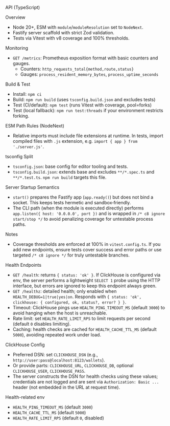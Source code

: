 API (TypeScript)

Overview
- Node 20+, ESM with `module`/`moduleResolution` set to `NodeNext`.
- Fastify server scaffold with strict Zod validation.
- Tests via Vitest with v8 coverage and 100% thresholds.

Monitoring
- `GET /metrics`: Prometheus exposition format with basic counters and gauges.
  - Counters: `http_requests_total{method,route,status}`
  - Gauges: `process_resident_memory_bytes`, `process_uptime_seconds`

Build & Test
- Install: `npm ci`
- Build: `npm run build` (uses `tsconfig.build.json` and excludes tests)
- Test (CI/default): `npm test` (runs Vitest with coverage, pool=forks)
- Test (local fallback): `npm run test:threads` if your environment restricts forking.

ESM Path Rules (NodeNext)
- Relative imports must include file extensions at runtime. In tests, import compiled files with `.js` extension, e.g. `import { app } from './server.js'`.

tsconfig Split
- `tsconfig.json`: base config for editor tooling and tests.
- `tsconfig.build.json`: extends base and excludes `**/*.spec.ts` and `**/*.test.ts`. `npm run build` targets this file.

Server Startup Semantics
- `start()` prepares the Fastify app (`app.ready()`) but does not bind a socket. This keeps tests hermetic and sandbox‑friendly.
- The CLI path (when the module is executed directly) performs `app.listen({ host: '0.0.0.0', port })` and is wrapped in `/* c8 ignore start/stop */` to avoid penalizing coverage for untestable process paths.

Notes
- Coverage thresholds are enforced at 100% in `vitest.config.ts`. If you add new endpoints, ensure tests cover success and error paths or use targeted `/* c8 ignore */` for truly untestable branches.

Health Endpoints
- `GET /health`: returns `{ status: 'ok' }`. If ClickHouse is configured via env, the server performs a lightweight `SELECT 1` probe using the HTTP interface, but errors are ignored to keep this endpoint always green.
- `GET /healthz`: detailed health; only enabled when `HEALTH_DEBUG=1|true|yes|on`. Responds with `{ status: 'ok', clickhouse: { configured, ok, status?, error? } }`.
 - Timeout: ClickHouse pings use `HEALTH_PING_TIMEOUT_MS` (default `3000`) to avoid hanging when the host is unreachable.
 - Rate limit: set `HEALTH_RATE_LIMIT_RPS` to limit requests per second (default `0` disables limiting).
 - Caching: health checks are cached for `HEALTH_CACHE_TTL_MS` (default `5000`), avoiding repeated work under load.

ClickHouse Config
- Preferred DSN: set `CLICKHOUSE_DSN` (e.g., `http://user:pass@localhost:8123/wallets`).
- Or provide parts: `CLICKHOUSE_URL`, `CLICKHOUSE_DB`, optional `CLICKHOUSE_USER`, `CLICKHOUSE_PASS`.
- The server constructs the DSN for health checks using these values; credentials are not logged and are sent via `Authorization: Basic ...` header (not embedded in the URL at request time).
 
Health-related env
- `HEALTH_PING_TIMEOUT_MS` (default `3000`)
- `HEALTH_CACHE_TTL_MS` (default `5000`)
- `HEALTH_RATE_LIMIT_RPS` (default `0`, disabled)
